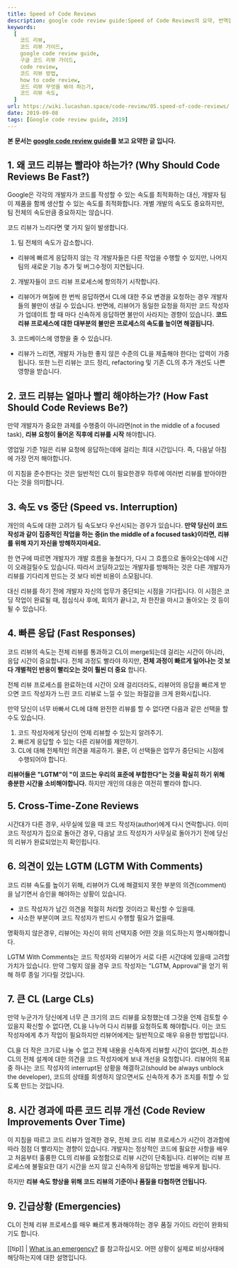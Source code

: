 ```yaml
---
title: Speed of Code Reviews
description: google code review guide:Speed of Code Reviews의 요약, 번역입니다.
keywords:
  [
    코드 리뷰,
    코드 리뷰 가이드,
    google code review guide,
    구글 코드 리뷰 가이드,
    code review,
    코드 리뷰 방법,
    how to code review,
    코드 리뷰 무엇을 봐야 하는가,
    코드 리뷰 속도,
  ]
url: https://wiki.lucashan.space/code-review/05.speed-of-code-reviews/
date: 2019-09-08
tags: [Google code review guide, 2019]
---
```


**본 문서는 [google code review guide](https://google.github.io/eng-practices/review/reviewer/speed.html)를 보고 요약한 글 입니다.**

## 1. 왜 코드 리뷰는 빨라야 하는가? (Why Should Code Reviews Be Fast?)

Google은 각각의 개발자가 코드를 작성할 수 있는 속도를 최적화하는 대신, 개발자 팀이 제품을 함께 생산할 수 있는 속도를 최적화합니다. 개별 개발의 속도도 중요하지만, 팀 전체의 속도만큼 중요하지는 않습니다.

코드 리뷰가 느리다면 몇 가지 일이 발생합니다.

1. 팀 전체의 속도가 감소합니다.

- 리뷰에 빠르게 응답하지 않는 각 개발자들은 다른 작업을 수행할 수 있지만, 나머지 팀의 새로운 기능 추가 및 버그수정이 지연됩니다.

2. 개발자들이 코드 리뷰 프로세스에 항의하기 시작합니다.

- 리뷰어가 며칠에 한 번씩 응답하면서 CL에 대한 주요 변경을 요청하는 경우 개발자들의 불만이 생길 수 있습니다. 반면에, 리뷰어가 동일한 요청을 하지만 코드 작성자가 업데이트 할 때 마다 신속하게 응답하면 불만이 사라지는 경향이 있습니다. **코드 리뷰 프로세스에 대한 대부분의 불만은 프로세스의 속도를 높이면 해결됩니다.**

3. 코드베이스에 영향을 줄 수 있습니다.

- 리뷰가 느리면, 개발자 가능한 좋지 않은 수준의 CL을 제출해야 한다는 압력이 가중됩니다. 또한 느린 리뷰는 코드 정리, refactoring 및 기존 CL의 추가 개선도 나쁜 영향을 받습니다.

## 2. 코드 리뷰는 얼마나 빨리 해야하는가? (How Fast Should Code Reviews Be?)

만약 개발자가 중요한 과제를 수행중이 아니라면(not in the middle of a focused task), **리뷰 요청이 들어온 직후에 리뷰를 시작** 해야합니다.

영업일 기준 1일은 리뷰 요청에 응답하는데에 걸리는 최대 시간입니다. 즉, 다음날 아침에 가장 먼저 해야합니다.

이 지침을 준수한다는 것은 일반적인 CL이 필요한경우 하루에 여러번 리뷰를 받아야한다는 것을 의미합니다.

## 3. 속도 vs 중단 (Speed vs. Interruption)

개인의 속도에 대한 고려가 팀 속도보다 우선시되는 경우가 있습니다. **만약 당신이 코드 작성과 같이 집중적인 작업을 하는 중(in the middle of a focused task)이라면, 리뷰를 위해 자기 자신을 방해하지마세요.**

한 연구에 따르면 개발자가 개발 흐름을 놓쳤다가, 다시 그 흐름으로 돌아오는데에 시간이 오래걸릴수도 있습니다. 따라서 코딩하고있는 개발자를 방해하는 것은 다른 개발자가 리뷰를 기다리게 만드는 것 보다 비싼 비용이 소모됩니다.

대신 리뷰를 하기 전에 개발자 자신의 업무가 중단되는 시점을 기다립니다. 이 시점은 코딩 작업이 완료될 때, 점심식사 후에, 회의가 끝나고, 차 한잔을 마시고 돌아오는 것 등이 될 수 있습니다.

## 4. 빠른 응답 (Fast Responses)

코드 리뷰의 속도는 전체 리뷰를 통과하고 CL이 merge되는데 걸리는 시간이 아니라, 응답 시간이 중요합니다. 전체 과정도 빨라야 하지만, **전체 과정이 빠르게 일어나는 것 보다 개별적인 반응이 빨리오는 것이 훨씬 더 중요** 합니다.

전체 리뷰 프로세스를 완료하는데 시간이 오래 걸리더라도, 리뷰어의 응답을 빠르게 받으면 코드 작성자가 느린 코드 리뷰로 느낄 수 있는 좌절감을 크게 완화시킵니다.

만약 당신이 너무 바빠서 CL에 대해 완전한 리뷰를 할 수 없다면 다음과 같은 선택을 할 수도 있습니다.

1. 코드 작성자에게 당신이 언제 리뷰할 수 있는지 알려주기.
2. 빠르게 응답할 수 있는 다른 리뷰어를 제안하기.
3. CL에 대해 전체적인 의견을 제공하기.
   물론, 이 선택들은 업무가 중단되는 시점에 수행되어야 합니다.

**리뷰어들은 "LGTM"이 "이 코드는 우리의 표준에 부합한다"는 것을 확실히 하기 위해 충분한 시간을 소비해야합니다.** 하지만 개인의 대응은 여전히 빨라야 합니다.

## 5. Cross-Time-Zone Reviews

시간대가 다른 경우, 사무실에 있을 때 코드 작성자(author)에게 다시 연락합니다. 이미 코드 작성자가 집으로 돌아간 경우, 다음날 코드 작성자가 사무실로 돌아가기 전에 당신의 리뷰가 완료되었는지 확인힙니다.

## 6. 의견이 있는 LGTM (LGTM With Comments)

코드 리뷰 속도를 높이기 위해, 리뷰어가 CL에 해결되지 못한 부분의 의견(comment)을 남기면서 승인을 해야하는 상황이 있습니다.

- 코드 작성자가 남긴 의견을 적절히 처리할 것이라고 확신할 수 있을때.
- 사소한 부분이며 코드 작성자가 반드시 수행할 필요가 없을때.

명확하지 않은경우, 리뷰어는 자신이 위의 선택지중 어떤 것을 의도하는지 명시해야합니다.

LGTM With Comments는 코드 작성자와 리뷰어가 서로 다른 시간대에 있을때 고려할 가치가 있습니다. 만약 그렇지 않을 경우 코드 작성자는 "LGTM, Approval"을 얻기 위해 하루 종일 기다릴 것입니다.

## 7. 큰 CL (Large CLs)

만약 누군가가 당신에게 너무 큰 크기의 코드 리뷰를 요청했는데 그것을 언제 검토할 수 있을지 확신할 수 없다면, CL을 나누어 다시 리뷰를 요청하도록 해야합니다. 이는 코드 작성자에게 추가 작업이 필요하지만 리뷰어에게는 일반적으로 매우 유용한 방법입니다.

CL을 더 작은 크기로 나눌 수 없고 전체 내용을 신속하게 리뷰할 시간이 없다면, 최소한 CL의 전체 설계에 대한 의견을 코드 작성자에게 보내 개선을 요청합니다. 리뷰어의 목표 중 하나는 코드 작성자의 interrupt된 상황을 해결하고(should be always unblock the developer), 코드의 상태를 희생하지 않으면서도 신속하게 추가 조치를 취할 수 있도록 만드는 것입니다.

## 8. 시간 경과에 따른 코드 리뷰 개선 (Code Review Improvements Over Time)

이 지침을 따르고 코드 리뷰가 엄격한 경우, 전체 코드 리뷰 프로세스가 시간이 경과함에 따라 점점 더 빨라지는 경향이 있습니다. 개발자는 정상적인 코드에 필요한 사항을 배우고 처음부터 훌륭한 CL의 리뷰를 요청함으로 리뷰 시간이 단축됩니다. 리뷰어는 리뷰 프로세스에 불필요한 대기 시간을 쓰지 않고 신속하게 응답하는 방법을 배우게 됩니다.

하지만 **리뷰 속도 향상을 위해 코드 리뷰의 기준이나 품질을 타협하면 안됩니다.**

## 9. 긴급상황 (Emergencies)

CL이 전체 리뷰 프로세스를 매우 빠르게 통과해야하는 경우 품질 가이드 라인이 완화되기도 합니다.

[[tip]]
| [What is an emergency?](https://google.github.io/eng-practices/review/emergencies.html#what) 를 참고하십시오. 어떤 상황이 실제로 비상사태에 해당하는지에 대한 설명입니다.
